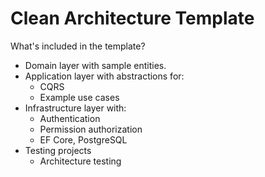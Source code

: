 # Clean Architecture Template

What's included in the template?

- Domain layer with sample entities.
- Application layer with abstractions for:
  - CQRS
  - Example use cases
- Infrastructure layer with:
  - Authentication
  - Permission authorization
  - EF Core, PostgreSQL
- Testing projects
  - Architecture testing



